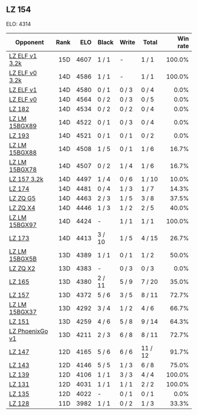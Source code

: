 ## LZ 154 ##

ELO: 4314

Opponent | Rank | ELO | Black | Write | Total | Win rate
---------|-----:|----:|-------|-------|-------|-------:
[LZ ELF v1 3.2k](LZ%20ELF%20v1%203.2k.md) | 15D | 4607 | 1 / 1 | - | 1 / 1 | 100.0%
[LZ ELF v0 3.2k](LZ%20ELF%20v0%203.2k.md) | 14D | 4586 | 1 / 1 | - | 1 / 1 | 100.0%
[LZ ELF v1](LZ%20ELF%20v1.md) | 14D | 4580 | 0 / 1 | 0 / 3 | 0 / 4 | 0.0%
[LZ ELF v0](LZ%20ELF%20v0.md) | 14D | 4564 | 0 / 2 | 0 / 3 | 0 / 5 | 0.0%
[LZ 182](LZ%20182.md) | 14D | 4534 | 0 / 2 | 0 / 2 | 0 / 4 | 0.0%
[LZ LM 15BGX89](LZ%20LM%2015BGX89.md) | 14D | 4522 | 0 / 1 | 0 / 3 | 0 / 4 | 0.0%
[LZ 193](LZ%20193.md) | 14D | 4521 | 0 / 1 | 0 / 1 | 0 / 2 | 0.0%
[LZ LM 15BGX88](LZ%20LM%2015BGX88.md) | 14D | 4508 | 1 / 5 | 0 / 1 | 1 / 6 | 16.7%
[LZ LM 15BGX78](LZ%20LM%2015BGX78.md) | 14D | 4507 | 0 / 2 | 1 / 4 | 1 / 6 | 16.7%
[LZ 157 3.2k](LZ%20157%203.2k.md) | 14D | 4497 | 1 / 4 | 0 / 6 | 1 / 10 | 10.0%
[LZ 174](LZ%20174.md) | 14D | 4481 | 0 / 4 | 1 / 3 | 1 / 7 | 14.3%
[LZ ZQ G5](LZ%20ZQ%20G5.md) | 14D | 4463 | 2 / 3 | 1 / 5 | 3 / 8 | 37.5%
[LZ ZQ X4](LZ%20ZQ%20X4.md) | 14D | 4446 | 1 / 3 | 1 / 2 | 2 / 5 | 40.0%
[LZ LM 15BGX97](LZ%20LM%2015BGX97.md) | 14D | 4424 | - | 1 / 1 | 1 / 1 | 100.0%
[LZ 173](LZ%20173.md) | 14D | 4413 | 3 / 10 | 1 / 5 | 4 / 15 | 26.7%
[LZ LM 15BGX5B](LZ%20LM%2015BGX5B.md) | 13D | 4389 | 1 / 1 | 0 / 1 | 1 / 2 | 50.0%
[LZ ZQ X2](LZ%20ZQ%20X2.md) | 13D | 4383 | - | 0 / 3 | 0 / 3 | 0.0%
[LZ 165](LZ%20165.md) | 13D | 4380 | 2 / 11 | 5 / 9 | 7 / 20 | 35.0%
[LZ 157](LZ%20157.md) | 13D | 4372 | 5 / 6 | 3 / 5 | 8 / 11 | 72.7%
[LZ LM 15BGX37](LZ%20LM%2015BGX37.md) | 13D | 4292 | 3 / 4 | 1 / 2 | 4 / 6 | 66.7%
[LZ 151](LZ%20151.md) | 13D | 4259 | 4 / 6 | 5 / 8 | 9 / 14 | 64.3%
[LZ PhoenixGo v1](LZ%20PhoenixGo%20v1.md) | 13D | 4211 | 2 / 3 | 6 / 8 | 8 / 11 | 72.7%
[LZ 147](LZ%20147.md) | 12D | 4165 | 5 / 6 | 6 / 6 | 11 / 12 | 91.7%
[LZ 143](LZ%20143.md) | 12D | 4146 | 5 / 5 | 1 / 3 | 6 / 8 | 75.0%
[LZ 139](LZ%20139.md) | 12D | 4106 | 1 / 1 | 3 / 3 | 4 / 4 | 100.0%
[LZ 131](LZ%20131.md) | 12D | 4031 | 1 / 1 | 1 / 1 | 2 / 2 | 100.0%
[LZ 135](LZ%20135.md) | 12D | 4022 | - | 0 / 1 | 0 / 1 | 0.0%
[LZ 128](LZ%20128.md) | 11D | 3982 | 1 / 1 | 0 / 2 | 1 / 3 | 33.3%

